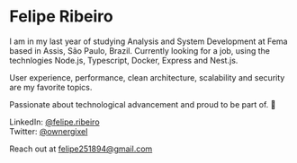 # Felipe Ribeiro

I am in my last year of studying Analysis and System Development at Fema based in Assis, São Paulo, Brazil.
Currently looking for a job, using the technlogies Node.js, Typescript, Docker, Express and Nest.js.

User experience, performance, clean architecture, scalability and security are my favorite topics.

Passionate about technological advancement and proud to be part of. 🚀

LinkedIn: [@felipe.ribeiro](https://www.linkedin.com/in/felipe-alexandre-ribeiro-395674161)     
Twitter: [@ownergixel](https://twitter..com/ownergixel)

Reach out at [felipe251894@gmail.com](mailto:felipe251894@gmail.com)
